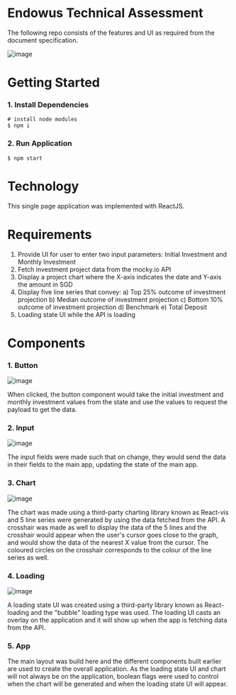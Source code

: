 # Endowus Technical Assessment

The following repo consists of the features and UI as required from the document specification.

![image](https://user-images.githubusercontent.com/70202012/161287448-b731bbae-2ab3-4ed5-90f5-2fd637576b52.png)

# Getting Started

### 1. Install Dependencies

```
# install node modules
$ npm i
```

### 2. Run Application

```
$ npm start
```

# Technology

This single page application was implemented with ReactJS.

# Requirements

1. Provide UI for user to enter two input parameters: Initial Investment and Monthly Investment
2. Fetch investment project data from the mocky.io API
3. Display a project chart where the X-axis indicates the date and Y-axis the amount in SGD
4. Display five line series that convey:
   a) Top 25% outcome of investment projection
   b) Median outcome of investment projection
   c) Bottom 10% outcome of investment projection
   d) Benchmark
   e) Total Deposit
5. Loading state UI while the API is loading

# Components

### 1. Button

![image](https://user-images.githubusercontent.com/70202012/161290129-d9fc6d6e-7477-467e-8348-61a8f22f4092.png)

When clicked, the button component would take the initial investment and monthly investment values from the state and use the values to request the payload to get the data.

### 2. Input

![image](https://user-images.githubusercontent.com/70202012/161290367-1c8a9910-68e5-4694-a0d8-789800849520.png)

The input fields were made such that on change, they would send the data in their fields to the main app, updating the state of the main app.

### 3. Chart

![image](https://user-images.githubusercontent.com/70202012/161290907-a04b69a3-e9b6-4e35-91ae-f9a2590a24b7.png)

The chart was made using a third-party charting library known as React-vis and 5 line series were generated by using the data fetched from the API. A crosshair was made as well to display the data of the 5 lines and the crosshair would appear when the user's cursor goes close to the graph, and would show the data of the nearest X value from the cursor. The coloured circles on the crosshair corresponds to the colour of the line series as well.

### 4. Loading

![image](https://user-images.githubusercontent.com/70202012/161291620-7e38e996-1fbb-48ee-a31e-d9249608563a.png)

A loading state UI was created using a third-party library known as React-loading and the "bubble" loading type was used. The loading UI casts an overlay on the application and it will show up when the app is fetching data from the API.

### 5. App

The main layout was build here and the different components built earlier are used to create the overall application. As the loading state UI and chart will not always be on the application, boolean flags were used to control when the chart will be generated and when the loading state UI will appear.
